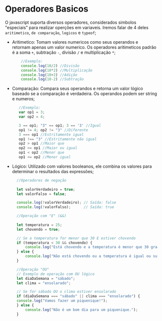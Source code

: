 # Operadores Basicos
O javascript suporta diversos operadores, considerados simbolos "especiais" para realizar operções em variaveis. Iremos falar de 4 deles `aritimetico`, `de comparação`, `logicos` e `typeof`;
- Aritimetico: Tomam valores numericos como seus operandos e retornam apenas um valor numerico. Os operadores aritimeticos padrão é a soma `+`, subtração `-`, divisão `/` e multiplicação `*`;
    ```javascript
        //Exemplo:
        console.log(10/2) //Divisão
        console.log(10*2) //Multiplicação
        console.log(10+2) //Adição
        console.log(10-2) //Subtração
    ```
- Comparação: Compara seus operandos e retorna um valor lógico baseado se a comparação é verdadeira. Os operandos podem ser string e numeros;
  ```javascript
     //Exemplo:
     var op1 = 3;
     var op2 = 4; 

     3 == op1; "3" == op1; 3 == '3' //Igual
     op1 != 4; op2 != "3" //Diferente
     3 === op1 //Estritamente igual
     op1 !== "3" //Estritamente não igual
     op2 > op1 //Maior que
     op2 >= op1 //Maior ou igual
     op1 < op2 //Menor que 
     op1 <= op2 //Menor igual  

- Lógico: Utilizado com valores booleanos, ele combina os valores para determinar o resultados das expressões; 
  ```javascript
    //Operadores de negação
    
    let valorVerdadeiro = true;
    let valorFalso = false;

    console.log(!valorVerdadeiro); // Saída: false
    console.log(!valorFalso);      // Saída: true

    //Operação com "E" (&&)
    
    let temperatura = 25;
    let chovendo = true;

    // Se a temperatura for menor que 30 E estiver chovendo
    if (temperatura < 30 && chovendo) {
        console.log("Está chovendo e a temperatura é menor que 30 graus.");
    } else {
        console.log("Não está chovendo ou a temperatura é igual ou superior a 30 graus.");
    }

    //Operação "OU"
    // Exemplo de operação com OU lógico
    let diaDaSemana = "sábado";
    let clima = "ensolarado";

    // Se for sábado OU o clima estiver ensolarado
    if (diaDaSemana === "sábado" || clima === "ensolarado") {
    console.log("Vamos fazer um piquenique!");
    } else {
        console.log("Não é um bom dia para um piquenique.");
    }

  ```
